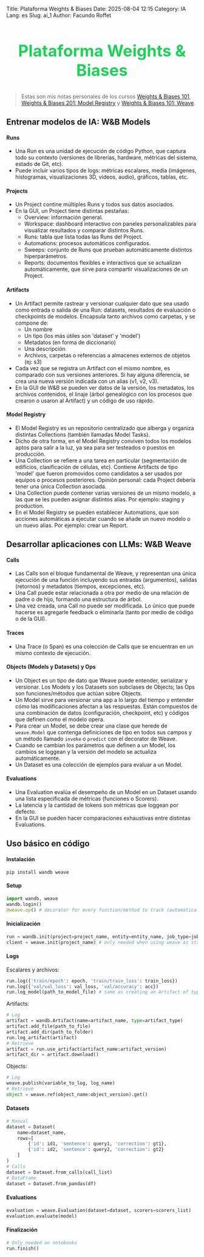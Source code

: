 Title: Plataforma Weights & Biases
Date: 2025-08-04 12:15
Category: IA
Lang: es
Slug: ai_1
Author: Facundo Roffet

<!-- Hide default title -->
<style> h1.entry-title, h1.post-title, h1.title, h1:first-of-type {display: none;} </style>
<!-- Add custom title -->
<h2 style="text-align: center; font-size: 3em; color: rgba(12, 205, 76, 0.927);">Plataforma Weights & Biases</h2>

<!---------------------------------------------------------------------------->

> Estas son mis notas personales de los cursos [Weights & Biases 101](https://wandb.ai/site/courses/101/), [Weights & Biases 201: Model Registry](https://www.wandb.courses/courses/201-model-registry) y [Weights & Biases 101: Weave](https://wandb.ai/site/courses/weave/). 

<!---------------------------------------------------------------------------->

## Entrenar modelos de IA: W&B Models

#### Runs
* Una Run es una unidad de ejecución de código Python, que captura todo su contexto (versiones de librerías, hardware, métricas del sistema, estado de Git, etc).
* Puede incluir varios tipos de logs: métricas escalares, media (imágenes, histogramas, visualizaciones 3D, videos, audio), gráficos, tablas, etc.

#### Projects
* Un Project contine múltiples Runs y todos sus datos asociados.
* En la GUI, un Project tiene distintas pestañas:
    * Overview: información general.
    * Workspace: dashboard interactivo con paneles personalizables para visualizar resultados y comparar distintos Runs.
    * Runs: tabla que lista todas las Runs del Project.
    * Automations: procesos automáticos configurados.
    * Sweeps: conjunto de Runs que prueban automáticamente distintos hiperparámetros.
    * Reports: documentos flexibles e interactivos que se actualizan automáticamente, que sirve para compartir visualizaciones de un Project.

#### Artifacts
* Un Artifact permite rastrear y versionar cualquier dato que sea usado como entrada o salida de una Run: datasets, resultados de evaluación o checkpoints de modelos. Encapsula tanto archivos como carpetas, y se compone de:
    * Un nombre
    * Un tipo (los más útiles son 'dataset' y 'model')
    * Metadatos (en forma de diccionario)
    * Una descripción
    * Archivos, carpetas o referencias a almacenes externos de objetos (ej: s3)
* Cada vez que se registra un Artifact con el mismo nombre, es comparado con sus versiones anteriores. Si hay alguna diferencia, se crea una nueva versión indicada con un alias (v1, v2, v3).
* En la GUI de W&B se pueden ver datos de la versión, los metadatos, los archivos contenidos, el linaje (árbol genealógico con los procesos que crearon o usaron al Artifact) y un código de uso rápido.

#### Model Registry
* El Model Registry es un repositorio centralizado que alberga y organiza distintas Collections (también llamadas Model Tasks).
* Dicho de otra forma, en el Model Registry conviven todos los modelos aptos para salir a la luz, ya sea para ser testeados o puestos en producción.
* Una Collection se refiere a una tarea en particular (segmentación de edificios, clasificación de células, etc). Contiene Artifacts de tipo 'model' que fueron promovidos como candidatos a ser usados por equipos o procesos posteriores. Opinión personal: cada Project debería tener una única Collection asociada.
* Una Collection puede contener varias versiones de un mismo modelo, a las que se les pueden asignar distintos alias. Por ejemplo: staging y production.
* En el Model Registry se pueden establecer Automations, que son acciones automáticas a ejecutar cuando se añade un nuevo modelo o un nuevo alias. Por ejemplo: crear un Report.

<!---------------------------------------------------------------------------->

## Desarrollar aplicaciones con LLMs: W&B Weave

#### Calls
* Las Calls son el bloque fundamental de Weave, y representan una única ejecución de una función incluyendo sus entradas (argumentos), salidas (retornos) y metadatos (tiempos, excepciones, etc).
* Una Call puede estar relacionada a otra por medio de una relación de padre o de hijo, formando una estructura de árbol.
* Una vez creada, una Call no puede ser modificada. Lo único que puede hacerse es agregarle feedback o eliminarla (tanto por medio de código o de la GUI).

#### Traces
* Una Trace (o Span) es una colección de Calls que se encuentran en un mismo contexto de ejecución.

#### Objects (Models y Datasets) y Ops
* Un Object es un tipo de dato que Weave puede entender, serializar y versionar. Los Models y los Datasets son subclases de Objects; las Ops son funciones/métodos que actúan sobre Objects.
* Un Model sirve para versionar una app a lo largo del tiempo y entender cómo las modificaciones afectan a las respuestas. Están compuestos de una combinación de datos (configuración, checkpoint, etc) y códigos que definen como el modelo opera.
* Para crear un Model, se debe crear una clase que herede de `weave.Model` que contenga definiciones de tipo en todos sus campos y un método llamado `invoke` o `predict` con el decorator de Weave.
* Cuando se cambian los parámetros que definen a un Model, los cambios se loggean y la versión del modelo se actualiza automáticamente.
* Un Dataset es una colección de ejemplos para evaluar a un Model.

#### Evaluations
* Una Evaluation evalúa el desempeño de un Model en un Dataset usando una lista especificada de métricas (funciones o Scorers).
* La latencia y la cantidad de tokens son métricas que loggean por defecto.
* En la GUI se pueden hacer comparaciones exhaustivas entre distintas Evaluations.

<!---------------------------------------------------------------------------->

## Uso básico en código

#### Instalación
```
pip install wandb weave
```

#### Setup
```python
import wandb, weave
wandb.login()
@weave.op() # decorator for every function/method to track (automatically included in common LLM libraries)
```

#### Inicialización
```python
run = wandb.init(project=project_name, entity=entity_name, job_type=job_type, config=dict_with_configs)
client = weave.init(project_name) # only needed when using weave as standalone
```

#### Logs
Escalares y archivos:
```python
run.log({'train/epoch': epoch, 'train/train_loss': train_loss})
run.log({'val/val_loss': val_loss, 'val/accuracy': acc})
run.log_model(path_to_model_file) # same as creating an Artifact of type 'model'
```
Artifacts:
```python
# Log
artifact = wandb.Artifact(name=artifact_name, type=artifact_type)
artifact.add_file(path_to_file)
artifact.add_dir(path_to_folder)
run.log_artifact(artifact)
# Retrieve
artifact = run.use_artifact(artifact_name:artifact_version)
artifact_dir = artifact.download()
```
Objects:
```python
# Log
weave.publish(variable_to_log, log_name)
# Retrieve
object = weave.ref(object_name:object_version).get()
```

#### Datasets
```python
# Manual
dataset = Dataset(
    name=dataset_name,
    rows=[
        {'id': id1, 'sentence': query1, 'correction': gt1},
        {'id': id2, 'sentence': query2, 'correction': gt2}
    ]
)
# Calls
dataset = Dataset.from_calls(call_list)
# DataFrame
dataset = Dataset.from_pandas(df)
```

#### Evaluations
```python
evaluation = weave.Evaluation(dataset=dataset, scorers=scorers_list)
evaluation.evaluate(model)
```

#### Finalización
```python
# Only needed on notebooks
run.finish()
```